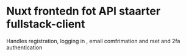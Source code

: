 # Nuxt frontedn fot API staarter fullstack-client
Handles registration, logging in , email comfrimation and rset and 2fa authentication
